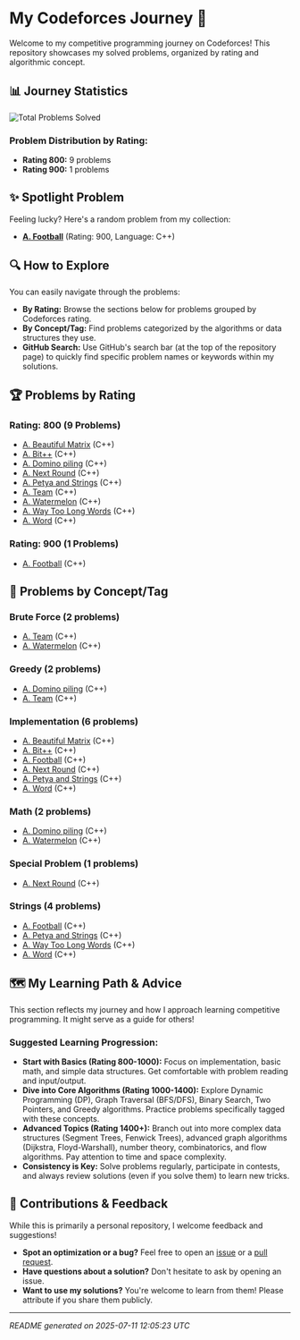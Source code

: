 # My Codeforces Journey 🚀
Welcome to my competitive programming journey on Codeforces! This repository showcases my solved problems, organized by rating and algorithmic concept.

## 📊 Journey Statistics
![Total Problems Solved](https://img.shields.io/badge/Total_Problems-10-blue)

### Problem Distribution by Rating:
- **Rating 800:** 9 problems
- **Rating 900:** 1 problems

## ✨ Spotlight Problem
Feeling lucky? Here's a random problem from my collection:
* **[A. Football](https://codeforces.com/problemset/problem/96/A)** (Rating: 900, Language: C++)

## 🔍 How to Explore
You can easily navigate through the problems:
- **By Rating:** Browse the sections below for problems grouped by Codeforces rating.
- **By Concept/Tag:** Find problems categorized by the algorithms or data structures they use.
- **GitHub Search:** Use GitHub's search bar (at the top of the repository page) to quickly find specific problem names or keywords within my solutions.

## 🏆 Problems by Rating
### Rating: 800 (9 Problems)

* [A. Beautiful Matrix](https://codeforces.com/problemset/problem/263/A) (C++)
* [A. Bit++](https://codeforces.com/problemset/problem/282/A) (C++)
* [A. Domino piling](https://codeforces.com/problemset/problem/50/A) (C++)
* [A. Next Round](https://codeforces.com/problemset/problem/158/A) (C++)
* [A. Petya and Strings](https://codeforces.com/problemset/problem/112/A) (C++)
* [A. Team](https://codeforces.com/problemset/problem/231/A) (C++)
* [A. Watermelon](https://codeforces.com/contest/4/problem/A) (C++)
* [A. Way Too Long Words](https://codeforces.com/problemset/problem/71/A) (C++)
* [A. Word](https://codeforces.com/problemset/problem/59/A) (C++)

### Rating: 900 (1 Problems)

* [A. Football](https://codeforces.com/problemset/problem/96/A) (C++)

## 🧩 Problems by Concept/Tag
### Brute Force (2 problems)

* [A. Team](https://codeforces.com/problemset/problem/231/A) (C++)
* [A. Watermelon](https://codeforces.com/contest/4/problem/A) (C++)

### Greedy (2 problems)

* [A. Domino piling](https://codeforces.com/problemset/problem/50/A) (C++)
* [A. Team](https://codeforces.com/problemset/problem/231/A) (C++)

### Implementation (6 problems)

* [A. Beautiful Matrix](https://codeforces.com/problemset/problem/263/A) (C++)
* [A. Bit++](https://codeforces.com/problemset/problem/282/A) (C++)
* [A. Football](https://codeforces.com/problemset/problem/96/A) (C++)
* [A. Next Round](https://codeforces.com/problemset/problem/158/A) (C++)
* [A. Petya and Strings](https://codeforces.com/problemset/problem/112/A) (C++)
* [A. Word](https://codeforces.com/problemset/problem/59/A) (C++)

### Math (2 problems)

* [A. Domino piling](https://codeforces.com/problemset/problem/50/A) (C++)
* [A. Watermelon](https://codeforces.com/contest/4/problem/A) (C++)

### Special Problem (1 problems)

* [A. Next Round](https://codeforces.com/problemset/problem/158/A) (C++)

### Strings (4 problems)

* [A. Football](https://codeforces.com/problemset/problem/96/A) (C++)
* [A. Petya and Strings](https://codeforces.com/problemset/problem/112/A) (C++)
* [A. Way Too Long Words](https://codeforces.com/problemset/problem/71/A) (C++)
* [A. Word](https://codeforces.com/problemset/problem/59/A) (C++)

## 🗺️ My Learning Path & Advice
This section reflects my journey and how I approach learning competitive programming. It might serve as a guide for others!

### Suggested Learning Progression:
- **Start with Basics (Rating 800-1000):** Focus on implementation, basic math, and simple data structures. Get comfortable with problem reading and input/output.
- **Dive into Core Algorithms (Rating 1000-1400):** Explore Dynamic Programming (DP), Graph Traversal (BFS/DFS), Binary Search, Two Pointers, and Greedy algorithms. Practice problems specifically tagged with these concepts.
- **Advanced Topics (Rating 1400+):** Branch out into more complex data structures (Segment Trees, Fenwick Trees), advanced graph algorithms (Dijkstra, Floyd-Warshall), number theory, combinatorics, and flow algorithms. Pay attention to time and space complexity.
- **Consistency is Key:** Solve problems regularly, participate in contests, and always review solutions (even if you solve them) to learn new tricks.

## 🤝 Contributions & Feedback
While this is primarily a personal repository, I welcome feedback and suggestions!
- **Spot an optimization or a bug?** Feel free to open an [issue](https://github.com/Angkon-Kar/Codeforces-Journey/issues) or a [pull request](https://github.com/Angkon-Kar/Codeforces-Journey/pulls).
- **Have questions about a solution?** Don't hesitate to ask by opening an issue.
- **Want to use my solutions?** You're welcome to learn from them! Please attribute if you share them publicly.

---
*README generated on 2025-07-11 12:05:23 UTC*
